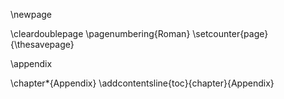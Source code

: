 \newpage

\cleardoublepage
\pagenumbering{Roman}
\setcounter{page}{\thesavepage}

\appendix

\chapter*{Appendix}
\addcontentsline{toc}{chapter}{Appendix}
